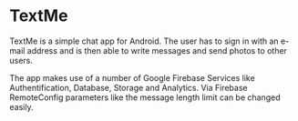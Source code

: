 # TextMe

TextMe is a simple chat app for Android. The user has to sign in with
an e-mail address and is then able to write messages and send photos
to other users.

The app makes use of a number of Google Firebase Services like Authentification,
Database, Storage and Analytics. Via Firebase RemoteConfig parameters like
the message length limit can be changed easily.
